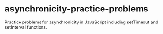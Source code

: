 # asynchronicity-practice-problems
Practice problems for asynchronicity in JavaScript including setTimeout and setInterval functions.
